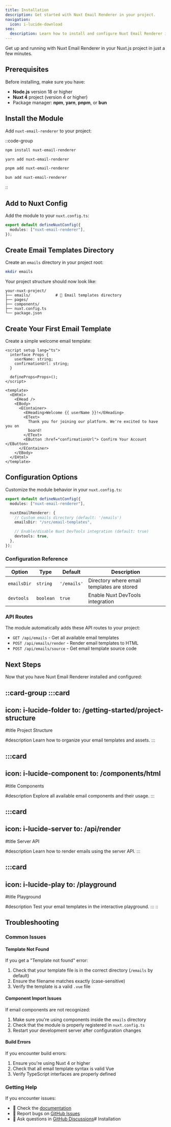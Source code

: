 ```yaml
---
title: Installation
description: Get started with Nuxt Email Renderer in your project.
navigation:
  icon: i-lucide-download
seo:
  description: Learn how to install and configure Nuxt Email Renderer in your Nuxt.js project.
---
```


Get up and running with Nuxt Email Renderer in your Nuxt.js project in just a few minutes.

## Prerequisites

Before installing, make sure you have:

- **Node.js** version 18 or higher
- **Nuxt 4** project (version 4 or higher)
- Package manager: **npm**, **yarn**, **pnpm**, or **bun**

## Install the Module

Add `nuxt-email-renderer` to your project:

::code-group

```bash [npm]
npm install nuxt-email-renderer
```

```bash [yarn]
yarn add nuxt-email-renderer
```

```bash [pnpm]
pnpm add nuxt-email-renderer
```

```bash [bun]
bun add nuxt-email-renderer
```

::

## Add to Nuxt Config

Add the module to your `nuxt.config.ts`:

```ts [nuxt.config.ts]
export default defineNuxtConfig({
  modules: ["nuxt-email-renderer"],
});
```

## Create Email Templates Directory

Create an `emails` directory in your project root:

```bash
mkdir emails
```

Your project structure should now look like:

```
your-nuxt-project/
├── emails/           # 📧 Email templates directory
├── pages/
├── components/
├── nuxt.config.ts
└── package.json
```

## Create Your First Email Template

Create a simple welcome email template:

```vue [emails/WelcomeEmail.vue]
<script setup lang="ts">
  interface Props {
    userName: string;
    confirmationUrl: string;
  }

  defineProps<Props>();
</script>

<template>
  <EHtml>
    <EHead />
    <EBody>
      <EContainer>
        <EHeading>Welcome {{ userName }}!</EHeading>
        <EText>
          Thank you for joining our platform. We're excited to have you on
          board!
        </EText>
        <EButton :href="confirmationUrl"> Confirm Your Account </EButton>
      </EContainer>
    </EBody>
  </EHtml>
</template>
```

## Configuration Options

Customize the module behavior in your `nuxt.config.ts`:

```ts [nuxt.config.ts]
export default defineNuxtConfig({
  modules: ["nuxt-email-renderer"],

  nuxtEmailRenderer: {
    // Custom emails directory (default: '/emails')
    emailsDir: "/src/email-templates",

    // Enable/disable Nuxt DevTools integration (default: true)
    devtools: true,
  },
});
```

### Configuration Reference

| Option      | Type      | Default     | Description                                |
| ----------- | --------- | ----------- | ------------------------------------------ |
| `emailsDir` | `string`  | `'/emails'` | Directory where email templates are stored |
| `devtools`  | `boolean` | `true`      | Enable Nuxt DevTools integration           |

### API Routes

The module automatically adds these API routes to your project:

- `GET /api/emails` - Get all available email templates
- `POST /api/emails/render` - Render email templates to HTML
- `POST /api/emails/source` - Get email template source code

## Next Steps

Now that you have Nuxt Email Renderer installed and configured:

::card-group
:::card
---
icon: i-lucide-folder
to: /getting-started/project-structure
---
#title
Project Structure

#description
Learn how to organize your email templates and assets.
:::

:::card
---
icon: i-lucide-component
to: /components/html
---
#title
Components

#description
Explore all available email components and their usage.
:::

:::card
---
icon: i-lucide-server
to: /api/render
---
#title
Server API

#description
Learn how to render emails using the server API.
:::

:::card
---
icon: i-lucide-play
to: /playground
---

#title
Playground

#description
Test your email templates in the interactive playground.
:::
::

## Troubleshooting

### Common Issues

#### Template Not Found

If you get a "Template not found" error:

1. Check that your template file is in the correct directory (`/emails` by default)
2. Ensure the filename matches exactly (case-sensitive)
3. Verify the template is a valid `.vue` file

#### Component Import Issues

If email components are not recognized:

1. Make sure you're using components inside the `emails` directory
2. Check that the module is properly registered in `nuxt.config.ts`
3. Restart your development server after configuration changes

#### Build Errors

If you encounter build errors:

1. Ensure you're using Nuxt 4 or higher
2. Check that all email template syntax is valid Vue
3. Verify TypeScript interfaces are properly defined

### Getting Help

If you encounter issues:

- 📖 Check the [documentation](/components/html)
- 🐛 Report bugs on [GitHub Issues](https://github.com/mokkapps/nuxt-email-renderer/issues)
- 💬 Ask questions in [GitHub Discussions](https://github.com/mokkapps/nuxt-email-renderer/discussions)# Installation
